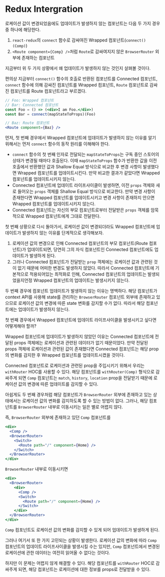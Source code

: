 # Redux Intergration

로케이션 값이 변경되었음에도 업데이트가 발생하지 않는 컴포넌트는 다음 두 가지 경우 중 하나에 해당한다.

1. `react-redux`의 `connect` 함수로 감싸여진 Wrapped 컴포넌트(`connect()(Comp)`)
2. `<Route component={Comp} />`처럼 `Route`로 감싸여지지 않은 `BrowserRouter` 외부에 존재하는 컴포넌트

지금부터 위 두 가지 상황에서 왜 업데이트가 발생하지 않는 것인지 살펴볼 것이다.

편의상 지금부터 `connect()` 함수의 호출로 반환된 컴포넌트를 Connected 컴포넌트, `connect` 함수에 의해 감싸진 컴포넌트를 Wrapped 컴포넌트, `Route` 컴포넌트로 감싸진 컴포넌트를 Route 컴포넌트라고 부르겠다.

```jsx
// Foo: Wrapped 컴포넌트
// Bar: Connected 컴포넌트
const Foo = () => (<div>I am Foo.</div>)
const Bar = connect(mapStateToProps)(Foo)

// Baz: Route 컴포넌트
<Route component={Baz} />
```

먼저, 첫 번째 경우에서 Wrapped 컴포넌트에 업데이트가 발생하지 않는 이유를 알기 위해서는 먼저 `connect` 함수의 동작 원리를 이해해야 한다.

* `connect` 함수의 첫 번째 인자로 전달되는 `mapStateToProps`는 구독 중인 스토어의 상태가 변경될 때마다 호출된다. 이때 `mapStateToProps` 함수가 반환한 값을 이전 호출에서 반환했던 값과 Shallow Equal 방식으로 비교한 후 변경 사항이 발생했다면 Wrapped 컴포넌트를 업데이트시킨다. 만약 비교한 결과가 같았다면 Wrapped 컴포넌트를 업데이트시키지 않는다.
* Connected 컴포넌트에 업데이트 라이프사이클이 발생하면, 이전 `props` 객체와 새로 들어오는 `props` 객체를 Shallow Equal 방식으로 비교한다. 만약 변경 사항이 존재한다면 Wrapped 컴포넌트를 업데이트시키고 변경 사항이 존재하지 안으면 Wrapped 컴포넌트를 업데이트시키지 않는다.
* Connected 컴포넌트는 자신의 부모 컴포넌트로부터 전달받은 `props` 객체를 암묵적으로 Wrapped 컴포넌트에게 그대로 전달한다.

첫 번째 상황으로 다시 돌아가서, 로케이션 값이 변경되더라도 Wrapped 컴포넌트에 업데이트가 발생하지 않는 이유를 단계적으로 생각해보자.

1. 로케이션 값의 변경으로 인해 Connected 컴포넌트의 부모 컴포넌트(Route 컴포넌트)가 업데이트되면, 당연히 그의 자식 컴포넌트인 Connected 컴포넌트에도 업데이트가 발생하게 된다.
2. 그러나 Connected 컴포넌트가 전달받는 `prop` 객체에는 로케이션 값과 관련된 것이 없기 때문에 어떠한 변경도 발생하지 않았다. 따라서 Connected 컴포넌트에 기본적으로 적용되어있는 최적화로 인해, Connected 컴포넌트의 업데이트는 발생되었을지언정 Wrapped 컴포넌트의 업데이트는 발생시키지 않는다.

두 번째 경우에 컴포넌트 업데이트가 발생하지 않는 이유는 명백하다. 해당 컴포넌트가 context API를 사용해 state를 관리하는 `BrowserRouter` 컴포넌트 외부에 존재하고 있으므로 로케이션 값의 변경에 따른 state 변화를 감지할 수가 없다. 따라서 해당 컴포넌트에는 업데이트가 발생하지 않는다.

첫 번째 경우에서 Wrapped 컴포넌트에 업데이트 라이프사이클을 발생시키고 싶다면 어떻게해야 할까?

Wrapped 컴포넌트에 업데이트가 발생하지 않았던 이유는 Connected 컴포넌트에 전달된 props 객체에는 로케이션과 관련된 데이터가 없기 때문이었다. 만약 전달된 props 객체에 로케이션과 관련된 값이 존재했다면 Connected 컴포넌트는 해당 prop의 변화를 감지한 후 Wrapped 컴포넌트를 업데이트시켰을 것이다.

Connected 컴포넌트로 로케이션과 관련된 prop을 주입시키기 위해서 우리는 `withRouter` HOC를 사용할 수 있다. 해당 컴포넌트를 `withRouter(Comp)` 형식으로 감싸주게 되면 `Comp` 컴포넌트는 `match`, `history`, `location` prop을 전달받기 때문에 로케이션 값의 변경에 따른 업데이트를 감지할 수 있다.

아쉽게도 두 번째 경우처럼 해당 컴포넌트가 `BrowserRouter` 외부에 존재하고 있는 상태에서는 로케이션 값의 변화를 감지하도록 할 수 있는 방법이 없다. 그러나, 해당 컴포넌트를 `BrowserRouter` 내부로 이동시키는 일은 별로 어렵지 않다.

즉, `BrowserRouter` 외부에 존재하고 있던 `Comp` 컴포넌트를

```jsx
<div>
  <Comp />
  <BrowserRouter>
    <Switch>
      <Route path="/" component={Home} />
    </Switch>
  </BrowserRouter>
</div>
```

`BrowserRouter` 내부로 이동시키면

```jsx
<div>
  <BrowserRouter>
    <div>
      <Comp />
      <Switch>
        <Route path="/" component={Home} />
      </Switch>
    </div>
  </BrowserRouter>
</div>
```

`Comp` 컴포넌트도 로케이션 값의 변화를 감지할 수 있게 되어 업데이트가 발생하게 된다.

그러나 여기서 또 한 가지 고민되는 상황이 발생한다. 로케이션 값의 변화에 따라 `Comp` 컴포넌트의 업데이트 라이프사이클을 발생시킬 수는 있지만, `Comp` 컴포넌트에서 변경된 로케이션에 관한 데이터는 여전히 읽어올 수 없다는 것이다.

하지만 이 문제는 어렵지 않게 해결할 수 있다. 해당 컴포넌트를 `withRouter` HOC로 감싸주게 되면, 해당 컴포넌트는 로케이션에 대한 정보를 props로 전달받을 수 있다.
